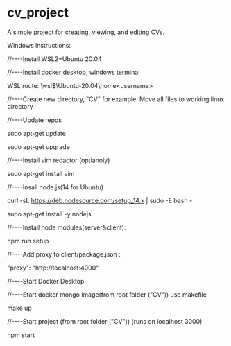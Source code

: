 # cv_project
A simple project for  creating, viewing, and editing CVs.

Windows instructions:

//----Install WSL2+Ubuntu 20.04

//----Install docker desktop, windows terminal


WSL route: \\wsl$\Ubuntu-20.04\home\<username>

//----Create new directory, "CV" for example. Move  all files to working linux directory

//----Update repos

  sudo apt-get update
  
  sudo apt-get upgrade 
  
//----Install vim redactor (optianoly)

  sudo apt-get install vim
  
//----Insall node.js(14 for Ubuntu)

  curl -sL https://deb.nodesource.com/setup_14.x | sudo -E bash -
  
  sudo apt-get install -y nodejs
  
//----Install node modules(server&client): 

  npm run setup
  
//----Add proxy to client/package.json : 

  "proxy": "http://localhost:4000"
  
//----Start Docker Desktop

//----Start docker mongo image(from root folder ("CV")) use makefile

  make up
  
//----Start project (from root folder ("CV"))  (runs on localhost 3000)

  npm start
  
